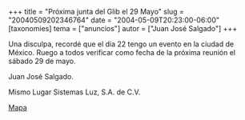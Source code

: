 +++
title = "Próxima junta del Glib el 29 Mayo"
slug = "20040509202346764"
date = "2004-05-09T20:23:00-06:00"
[taxonomies]
tema = ["anuncios"]
autor = ["Juan José Salgado"]
+++

Una disculpa, recordé que el día 22 tengo un evento en la ciudad de
México. Ruego a todos verificar como fecha de la próxima reunión el
sábado 29 de mayo.

Juan José Salgado.

Mismo Lugar
Sistemas Luz, S.A. de C.V.

[Mapa](http://www.pmulti.com/plano.jpg)
